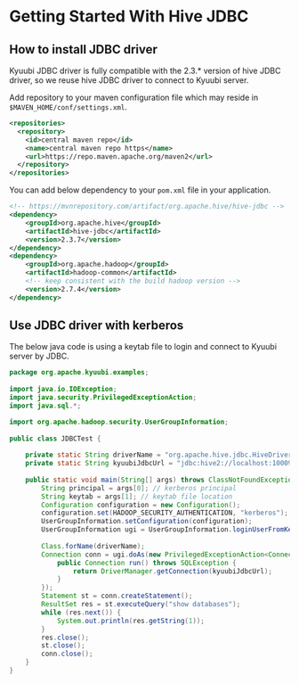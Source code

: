 <!--
 - Licensed to the Apache Software Foundation (ASF) under one or more
 - contributor license agreements.  See the NOTICE file distributed with
 - this work for additional information regarding copyright ownership.
 - The ASF licenses this file to You under the Apache License, Version 2.0
 - (the "License"); you may not use this file except in compliance with
 - the License.  You may obtain a copy of the License at
 -
 -   http://www.apache.org/licenses/LICENSE-2.0
 -
 - Unless required by applicable law or agreed to in writing, software
 - distributed under the License is distributed on an "AS IS" BASIS,
 - WITHOUT WARRANTIES OR CONDITIONS OF ANY KIND, either express or implied.
 - See the License for the specific language governing permissions and
 - limitations under the License.
 -->


# Getting Started With Hive JDBC

## How to install JDBC driver
Kyuubi JDBC driver is fully compatible with the 2.3.* version of hive JDBC driver, so we reuse hive JDBC driver to connect to Kyuubi server.

Add repository to your maven configuration file which may reside in `$MAVEN_HOME/conf/settings.xml`.

```xml
<repositories>
  <repository>
    <id>central maven repo</id>
    <name>central maven repo https</name>
    <url>https://repo.maven.apache.org/maven2</url>
  </repository>
</repositories>
```
You can add below dependency to your `pom.xml` file in your application.

```xml
<!-- https://mvnrepository.com/artifact/org.apache.hive/hive-jdbc -->
<dependency>
    <groupId>org.apache.hive</groupId>
    <artifactId>hive-jdbc</artifactId>
    <version>2.3.7</version>
</dependency>
<dependency>
    <groupId>org.apache.hadoop</groupId>
    <artifactId>hadoop-common</artifactId>
    <!-- keep consistent with the build hadoop version -->
    <version>2.7.4</version>
</dependency>
```

## Use JDBC driver with kerberos
The below java code is using a keytab file to login and connect to Kyuubi server by JDBC.

```java
package org.apache.kyuubi.examples;
  
import java.io.IOException;
import java.security.PrivilegedExceptionAction;
import java.sql.*;

import org.apache.hadoop.security.UserGroupInformation;
 
public class JDBCTest {
 
    private static String driverName = "org.apache.hive.jdbc.HiveDriver";
    private static String kyuubiJdbcUrl = "jdbc:hive2://localhost:10009/default;";
 
    public static void main(String[] args) throws ClassNotFoundException, SQLException {
        String principal = args[0]; // kerberos principal
        String keytab = args[1]; // keytab file location
        Configuration configuration = new Configuration();
        configuration.set(HADOOP_SECURITY_AUTHENTICATION, "kerberos");
        UserGroupInformation.setConfiguration(configuration);
        UserGroupInformation ugi = UserGroupInformation.loginUserFromKeytabAndReturnUGI(principal, keytab);
 
        Class.forName(driverName);
        Connection conn = ugi.doAs(new PrivilegedExceptionAction<Connection>(){
            public Connection run() throws SQLException {
                return DriverManager.getConnection(kyuubiJdbcUrl);
            }
        });
        Statement st = conn.createStatement();
        ResultSet res = st.executeQuery("show databases");
        while (res.next()) {
            System.out.println(res.getString(1));
        }
        res.close();
        st.close();
        conn.close();
    }
}
```
